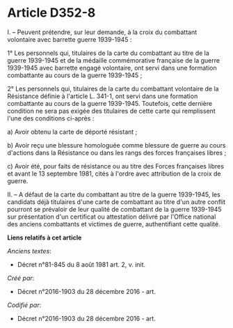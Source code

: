 # Article D352-8

I. – Peuvent prétendre, sur leur demande, à la croix du combattant volontaire avec barrette guerre 1939-1945 :

1° Les personnels qui, titulaires de la carte du combattant au titre de la guerre 1939-1945 et de la médaille commémorative
française de la guerre 1939-1945 avec barrette engagé volontaire, ont servi dans une formation combattante au cours de la
guerre 1939-1945 ;

2° Les personnels qui, titulaires de la carte du combattant volontaire de la Résistance définie à l'article L. 341-1, ont
servi dans une formation combattante au cours de la guerre 1939-1945. Toutefois, cette dernière condition ne sera pas exigée
des titulaires de cette carte qui remplissent l'une des conditions ci-après :

a) Avoir obtenu la carte de déporté résistant ;

b) Avoir reçu une blessure homologuée comme blessure de guerre au cours d'actions dans la Résistance ou dans les rangs des
forces françaises libres ;

c) Avoir été, pour faits de résistance ou au titre des Forces françaises libres et avant le 13 septembre 1981, cités à
l'ordre avec attribution de la croix de guerre.

II. – A défaut de la carte du combattant au titre de la guerre 1939-1945, les candidats déjà titulaires d'une carte de
combattant au titre d'un autre conflit pourront se prévaloir de leur qualité de combattant de la guerre 1939-1945 sur
présentation d'un certificat ou attestation délivré par l'Office national des anciens combattants et victimes de guerre,
authentifiant cette qualité.

**Liens relatifs à cet article**

_Anciens textes_:

  - Décret n°81-845 du 8 août 1981 art. 2, v. init.

_Créé par_:

  - Décret n°2016-1903 du 28 décembre 2016 - art.

_Codifié par_:

  - Décret n°2016-1903 du 28 décembre 2016 - art.
